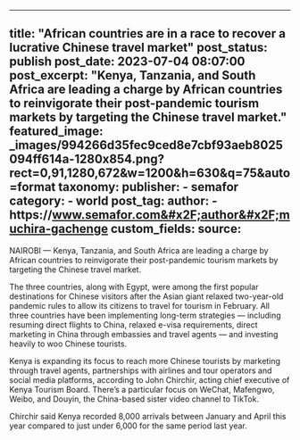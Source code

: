 
---
title: "African countries are in a race to recover a lucrative Chinese travel market" 
post_status: publish
post_date: 2023-07-04 08:07:00 
post_excerpt: "Kenya, Tanzania, and South Africa are leading a charge by African countries to reinvigorate their post-pandemic tourism markets by targeting the Chinese travel market."
featured_image: _images/994266d35fec9ced8e7cbf93aeb8025094ff614a-1280x854.png?rect&#x3D;0,91,1280,672&amp;w&#x3D;1200&amp;h&#x3D;630&amp;q&#x3D;75&amp;auto&#x3D;format 
taxonomy:
    publisher:
        - semafor
    category:
        - world 
    post_tag:
    author:
        - https:&#x2F;&#x2F;www.semafor.com&#x2F;author&#x2F;muchira-gachenge
custom_fields:
    source: 
---
NAIROBI — Kenya, Tanzania, and South Africa are leading a charge by African countries to reinvigorate their post-pandemic tourism markets by targeting the Chinese travel market.

The three countries, along with Egypt, were among the first popular destinations for Chinese visitors after the Asian giant relaxed two-year-old pandemic rules to allow its citizens to travel for tourism in February. All three countries have been implementing long-term strategies — including resuming direct flights to China, relaxed e-visa requirements, direct marketing in China through embassies and travel agents — and investing heavily to woo Chinese tourists.

Kenya is expanding its focus to reach more Chinese tourists by marketing through travel agents, partnerships with airlines and tour operators and social media platforms, according to John Chirchir, acting chief executive of Kenya Tourism Board. There’s a particular focus on WeChat, Mafengwo, Weibo, and Douyin, the China-based sister video channel to TikTok.

Chirchir said Kenya recorded 8,000 arrivals between January and April this year compared to just under 6,000 for the same period last year. 